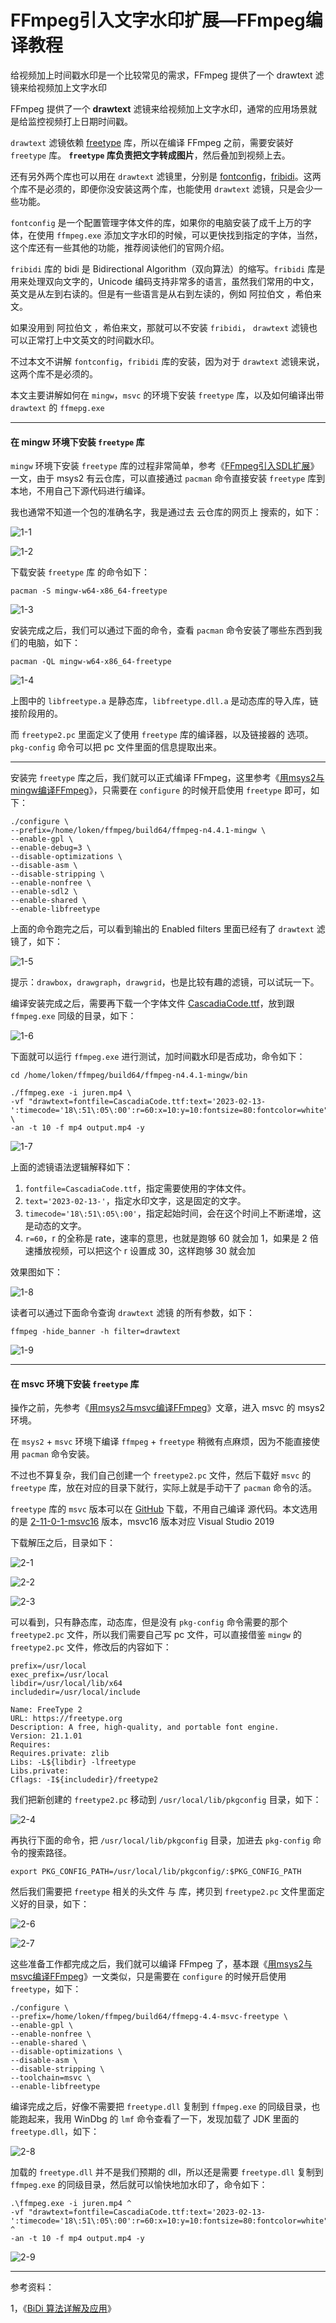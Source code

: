 # FFmpeg引入文字水印扩展—FFmpeg编译教程

<div id="meta-description---">给视频加上时间戳水印是一个比较常见的需求，FFmpeg 提供了一个 drawtext 滤镜来给视频加上文字水印</div>

FFmpeg 提供了一个 **drawtext** 滤镜来给视频加上文字水印，通常的应用场景就是给监控视频打上日期时间戳。

`drawtext` 滤镜依赖 [freetype](https://freetype.org/) 库，所以在编译 FFmpeg 之前，需要安装好 `freetype` 库。 **`freetype` 库负责把文字转成图片**，然后叠加到视频上去。

还有另外两个库也可以用在 `drawtext` 滤镜里，分别是 [fontconfig](https://www.freedesktop.org/wiki/Software/fontconfig/)，[fribidi](https://github.com/fribidi/fribidi)。这两个库不是必须的，即便你没安装这两个库，也能使用 `drawtext` 滤镜，只是会少一些功能。

`fontconfig` 是一个配置管理字体文件的库，如果你的电脑安装了成千上万的字体，在使用 `ffmpeg.exe` 添加文字水印的时候，可以更快找到指定的字体，当然，这个库还有一些其他的功能，推荐阅读他们的官网介绍。

`fribidi` 库的 bidi 是 Bidirectional Algorithm（双向算法）的缩写。`fribidi` 库是用来处理双向文字的，Unicode 编码支持非常多的语言，虽然我们常用的中文，英文是从左到右读的。但是有一些语言是从右到左读的，例如 阿拉伯文 ，希伯来文。

如果没用到 阿拉伯文 ，希伯来文，那就可以不安装 `fribidi`， `drawtext` 滤镜也可以正常打上中文英文的时间戳水印。

不过本文不讲解 `fontconfig`，`fribidi` 库的安装，因为对于 `drawtext` 滤镜来说，这两个库不是必须的。

本文主要讲解如何在 `mingw`，`msvc` 的环境下安装 `freetype` 库，以及如何编译出带 `drawtext` 的 `ffmepg.exe`

----

#### 在 mingw 环境下安装 `freetype` 库

`mingw` 环境下安装 `freetype` 库的过程非常简单，参考《[FFmpeg引入SDL扩展](https://ffmpeg.xianwaizhiyin.net/compile-ffmpeg/sdl.html)》一文，由于 msys2 有云仓库，可以直接通过 `pacman` 命令直接安装 `freetype` 库到本地，不用自己下源代码进行编译。

我也通常不知道一个包的准确名字，我是通过去 云仓库的网页上 搜索的，如下：

![1-1](drawtext\1-1.png)

![1-2](drawtext\1-2.png)

下载安装 `freetype` 库 的命令如下：

```
pacman -S mingw-w64-x86_64-freetype
```

![1-3](drawtext\1-3.png)

安装完成之后，我们可以通过下面的命令，查看 `pacman` 命令安装了哪些东西到我们的电脑，如下：

```
pacman -QL mingw-w64-x86_64-freetype
```

![1-4](drawtext\1-4.png)

上图中的 `libfreetype.a` 是静态库，`libfreetype.dll.a` 是动态库的导入库，链接阶段用的。

而 `freetype2.pc` 里面定义了使用 `freetype` 库的编译器，以及链接器的 选项。`pkg-config` 命令可以把 pc 文件里面的信息提取出来。

----

安装完 `freetype` 库之后，我们就可以正式编译 FFmpeg，这里参考《[用msys2与mingw编译FFmpeg](https://ffmpeg.xianwaizhiyin.net/debug-ffmpeg/msys2-mingw.html)》，只需要在 `configure` 的时候开启使用 `freetype` 即可，如下：

```
./configure \
--prefix=/home/loken/ffmpeg/build64/ffmpeg-n4.4.1-mingw \
--enable-gpl \
--enable-debug=3 \
--disable-optimizations \
--disable-asm \
--disable-stripping \
--enable-nonfree \
--enable-sdl2 \
--enable-shared \
--enable-libfreetype
```

上面的命令跑完之后，可以看到输出的 Enabled filters 里面已经有了 `drawtext` 滤镜了，如下：

![1-5](drawtext\1-5.png)

提示：`drawbox`，`drawgraph`，`drawgrid`，也是比较有趣的滤镜，可以试玩一下。

编译安装完成之后，需要再下载一个字体文件 [CascadiaCode.ttf](https://github.com/lokenetwork/FFmpeg-Principle/blob/main/other_data/CascadiaCode.ttf)，放到跟 `ffmpeg.exe`  同级的目录，如下：

![1-6](drawtext\1-6.png)

下面就可以运行 `ffmpeg.exe` 进行测试，加时间戳水印是否成功，命令如下：

```
cd /home/loken/ffmpeg/build64/ffmpeg-n4.4.1-mingw/bin
```

```
./ffmpeg.exe -i juren.mp4 \
-vf "drawtext=fontfile=CascadiaCode.ttf:text='2023-02-13-':timecode='18\:51\:05\:00':r=60:x=10:y=10:fontsize=80:fontcolor=white" \
-an -t 10 -f mp4 output.mp4 -y
```

![1-7](drawtext\1-7.png)

上面的滤镜语法逻辑解释如下：

1. `fontfile=CascadiaCode.ttf`，指定需要使用的字体文件。
2. `text='2023-02-13-'`，指定水印文字，这是固定的文字。
3. `timecode='18\:51\:05\:00'`，指定起始时间，会在这个时间上不断递增，这是动态的文字。
4. `r=60`，r 的全称是 rate，速率的意思，也就是跑够 60 就会加 1，如果是 2 倍速播放视频，可以把这个 r 设置成 30，这样跑够 30 就会加

效果图如下：

![1-8](drawtext\1-8.png)

读者可以通过下面命令查询 `drawtext` 滤镜 的所有参数，如下：

```
ffmpeg -hide_banner -h filter=drawtext
```

![1-9](drawtext\1-9.png)

----

#### 在 msvc 环境下安装 `freetype` 库

操作之前，先参考《[用msys2与msvc编译FFmpeg](https://ffmpeg.xianwaizhiyin.net/debug-ffmpeg/msys2-msvc.html)》文章，进入 msvc 的 msys2 环境。

在 `msys2` + `msvc` 环境下编译 `ffmpeg` + `freetype` 稍微有点麻烦，因为不能直接使用 `pacman` 命令安装。

不过也不算复杂，我们自己创建一个 `freetype2.pc` 文件，然后下载好 `msvc` 的 `freetype` 库，放在对应的目录下就行，实际上就是手动干了 `pacman` 命令的活。

`freetype` 库的 `msvc` 版本可以在 [GitHub](https://github.com/ShiftMediaProject/freetype2) 下载，不用自己编译 源代码。本文选用的是 [2-11-0-1-msvc16](https://github.com/ShiftMediaProject/freetype2/releases/tag/VER-2-11-0-1) 版本，msvc16 版本对应 Visual Studio 2019

下载解压之后，目录如下：

![2-1](drawtext\2-1.png)

![2-2](drawtext\2-2.png)

![2-3](drawtext\2-3.png)

可以看到，只有静态库，动态库，但是没有 `pkg-config` 命令需要的那个 `freetype2.pc` 文件，所以我们需要自己写 pc 文件，可以直接借鉴 `mingw` 的 `freetype2.pc` 文件，修改后的内容如下：

```
prefix=/usr/local
exec_prefix=/usr/local
libdir=/usr/local/lib/x64
includedir=/usr/local/include

Name: FreeType 2
URL: https://freetype.org
Description: A free, high-quality, and portable font engine.
Version: 21.1.01
Requires:
Requires.private: zlib
Libs: -L${libdir} -lfreetype
Libs.private:
Cflags: -I${includedir}/freetype2
```

我们把新创建的 `freetype2.pc` 移动到 `/usr/local/lib/pkgconfig` 目录，如下：

![2-4](drawtext\2-4.png)

再执行下面的命令，把 `/usr/local/lib/pkgconfig` 目录，加进去 `pkg-config` 命令的搜索路径。

```
export PKG_CONFIG_PATH=/usr/local/lib/pkgconfig/:$PKG_CONFIG_PATH
```

然后我们需要把 `freetype` 相关的头文件 与 库，拷贝到 `freetype2.pc` 文件里面定义好的目录，如下：

![2-6](drawtext\2-6.png)

![2-7](drawtext\2-7.png)

这些准备工作都完成之后，我们就可以编译 FFmpeg 了，基本跟《[用msys2与msvc编译FFmpeg](https://ffmpeg.xianwaizhiyin.net/debug-ffmpeg/msys2-msvc.html)》一文类似，只是需要在 `configure` 的时候开启使用 `freetype`，如下：

```
./configure \
--prefix=/home/loken/ffmpeg/build64/ffmepg-4.4-msvc-freetype \
--enable-gpl \
--enable-nonfree \
--enable-shared \
--disable-optimizations \
--disable-asm \
--disable-stripping \
--toolchain=msvc \
--enable-libfreetype
```

编译完成之后，好像不需要把 `freetype.dll` 复制到 `ffmpeg.exe` 的同级目录，也能跑起来，我用 WinDbg 的 `lmf` 命令查看了一下，发现加载了 JDK 里面的  `freetype.dll`，如下：

![2-8](drawtext\2-8.png)

加载的  `freetype.dll` 并不是我们预期的 dll，所以还是需要 `freetype.dll` 复制到 `ffmpeg.exe` 的同级目录，然后就可以愉快地加水印了，命令如下：

```
.\ffmpeg.exe -i juren.mp4 ^
-vf "drawtext=fontfile=CascadiaCode.ttf:text='2023-02-13-':timecode='18\:51\:05\:00':r=60:x=10:y=10:fontsize=80:fontcolor=white" ^
-an -t 10 -f mp4 output.mp4 -y
```

![2-9](drawtext\2-9.png)

---

参考资料：

1，《[BiDi 算法详解及应用](https://blog.csdn.net/spring1208/article/details/52444215)》

